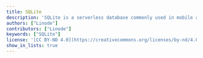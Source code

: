 ```yaml
---
title: SQLite
description: 'SQLite is a serverless database commonly used in mobile applications and other applications which need to access data in an offline environment or locally.'
authors: ["Linode"]
contributors: ["Linode"]
keywords: ["SQLite"]
license: '[CC BY-ND 4.0](https://creativecommons.org/licenses/by-nd/4.0)'
show_in_lists: true
---
```


